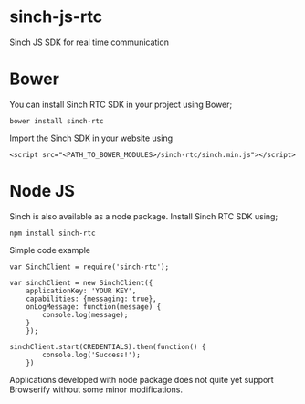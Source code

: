 sinch-js-rtc
============

Sinch JS SDK for real time communication

Bower
=====

You can install Sinch RTC SDK in your project using Bower;

	bower install sinch-rtc

Import the Sinch SDK in your website using

	<script src="<PATH_TO_BOWER_MODULES>/sinch-rtc/sinch.min.js"></script>


Node JS
=======

Sinch is also available as a node package. Install Sinch RTC SDK using;

	npm install sinch-rtc

Simple code example

	var SinchClient = require('sinch-rtc');

	var sinchClient = new SinchClient({
		applicationKey: 'YOUR KEY',
		capabilities: {messaging: true},
		onLogMessage: function(message) {
			console.log(message);
		}
		});

	sinchClient.start(CREDENTIALS).then(function() {
			console.log('Success!');
		})

Applications developed with node package does not quite yet support Browserify without some minor modifications.





